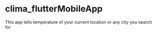 # clima_flutterMobileApp
This app tells temperature of your current location or any city you search for 
